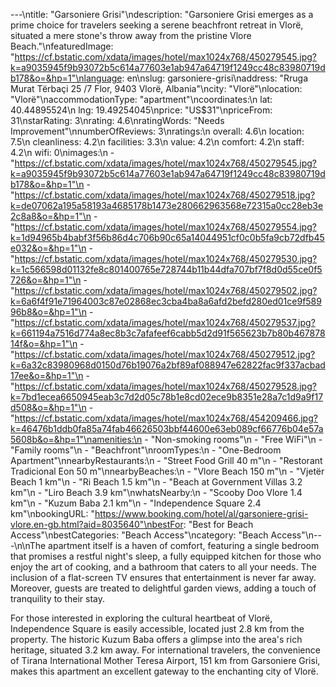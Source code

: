 ---\ntitle: "Garsoniere Grisi"\ndescription: "Garsoniere Grisi emerges as a prime choice for travelers seeking a serene beachfront retreat in Vlorë, situated a mere stone's throw away from the pristine Vlore Beach."\nfeaturedImage: "https://cf.bstatic.com/xdata/images/hotel/max1024x768/450279545.jpg?k=a9035945f9b93072b5c614a77603e1ab947a64719f1249cc48c83980719db178&o=&hp=1"\nlanguage: en\nslug: garsoniere-grisi\naddress: "Rruga Murat Tërbaçi 25 /7 Flor, 9403 Vlorë, Albania"\ncity: "Vlorë"\nlocation: "Vlorë"\naccommodationType: "apartment"\ncoordinates:\n  lat: 40.44895524\n  lng: 19.49254045\nprice: "US$31"\npriceFrom: 31\nstarRating: 3\nrating: 4.6\nratingWords: "Needs Improvement"\nnumberOfReviews: 3\nratings:\n  overall: 4.6\n  location: 7.5\n  cleanliness: 4.2\n  facilities: 3.3\n  value: 4.2\n  comfort: 4.2\n  staff: 4.2\n  wifi: 0\nimages:\n  - "https://cf.bstatic.com/xdata/images/hotel/max1024x768/450279545.jpg?k=a9035945f9b93072b5c614a77603e1ab947a64719f1249cc48c83980719db178&o=&hp=1"\n  - "https://cf.bstatic.com/xdata/images/hotel/max1024x768/450279518.jpg?k=de07062a195a58193a4685178b1473e280662963568e72315a0cc28eb3e2c8a8&o=&hp=1"\n  - "https://cf.bstatic.com/xdata/images/hotel/max1024x768/450279554.jpg?k=1d94965b4babf3f56b86d4c706b90c65a14044951cf0c0b5fa9cb72dfb45e032&o=&hp=1"\n  - "https://cf.bstatic.com/xdata/images/hotel/max1024x768/450279530.jpg?k=1c566598d01132fe8c801400765e728744b11b44dfa707bf7f8d0d55ce0f5726&o=&hp=1"\n  - "https://cf.bstatic.com/xdata/images/hotel/max1024x768/450279502.jpg?k=6a6f4f91e71964003c87e02868ec3cba4ba8a6afd2befd280ed01ce9f58996b8&o=&hp=1"\n  - "https://cf.bstatic.com/xdata/images/hotel/max1024x768/450279537.jpg?k=661194a7516d774a8ec8b3c7afafeef6cabb5d2d91f565623b7b80b46787814f&o=&hp=1"\n  - "https://cf.bstatic.com/xdata/images/hotel/max1024x768/450279512.jpg?k=6a32c83980968d0150d76b19076a2bf89af088947e62822fac9f337acbad17ee&o=&hp=1"\n  - "https://cf.bstatic.com/xdata/images/hotel/max1024x768/450279528.jpg?k=7bd1ecea6650945eab3c7d2d05c78b1e8cd02ece9b8351e28a7c1d9a9f17d508&o=&hp=1"\n  - "https://cf.bstatic.com/xdata/images/hotel/max1024x768/454209466.jpg?k=46476b1ddb0fa85a74fab46626503bbf44600e63eb089cf66776b04e57a5608b&o=&hp=1"\namenities:\n  - "Non-smoking rooms"\n  - "Free WiFi"\n  - "Family rooms"\n  - "Beachfront"\nroomTypes:\n  - "One-Bedroom Apartment"\nnearbyRestaurants:\n  - "Street Food Grill 40 m"\n  - "Restorant Tradicional Eon 50 m"\nnearbyBeaches:\n  - "Vlore Beach 150 m"\n  - "Vjetër Beach 1 km"\n  - "Ri Beach 1.5 km"\n  - "Beach at Government Villas 3.2 km"\n  - "Liro Beach 3.9 km"\nwhatsNearby:\n  - "Scooby Doo Vlore 1.4 km"\n  - "Kuzum Baba 2.1 km"\n  - "Independence Square 2.4 km"\nbookingURL: "https://www.booking.com/hotel/al/garsoniere-grisi-vlore.en-gb.html?aid=8035640"\nbestFor: "Best for Beach Access"\nbestCategories: "Beach Access"\ncategory: "Beach Access"\n---\n\nThe apartment itself is a haven of comfort, featuring a single bedroom that promises a restful night's sleep, a fully equipped kitchen for those who enjoy the art of cooking, and a bathroom that caters to all your needs. The inclusion of a flat-screen TV ensures that entertainment is never far away. Moreover, guests are treated to delightful garden views, adding a touch of tranquility to their stay.

For those interested in exploring the cultural heartbeat of Vlorë, Independence Square is easily accessible, located just 2.8 km from the property. The historic Kuzum Baba offers a glimpse into the area's rich heritage, situated 3.2 km away. For international travelers, the convenience of Tirana International Mother Teresa Airport, 151 km from Garsoniere Grisi, makes this apartment an excellent gateway to the enchanting city of Vlorë.